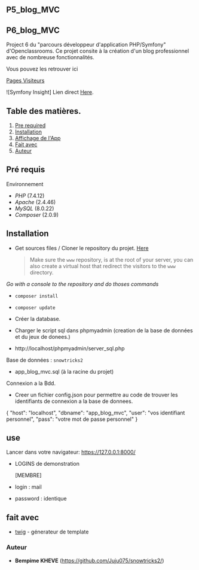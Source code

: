## P5_blog_MVC

## P6_blog_MVC

Project 6 du "parcours développeur d'application PHP/Symfony" d'Openclassrooms.
Ce projet consite à la création d'un blog professionnel avec de nombreuse fonctionnalités.

Vous pouvez les retrouver ici

[Pages Visiteurs](https://github.com/Juju075/Openclassrooms/issues/83)

![Symfony Insight] Lien direct [Here](https://insight.symfony.com/projects/403dd71c-1a0a-494d-a6c9-6ff6ad861691/analyses/88).

## Table des matières.

1. [Pre required](#Pré-requis)
2. [Installation](#Instalation)
3. [Affichage de l'App](#use)
4. [Fait avec](#Fait-avec)
5. [Auteur](#Auteur)

## Pré requis

Environnement

- _PHP_ (7.4.12)
- _Apache_ (2.4.46)
- _MySQL_ (8.0.22)
- _Composer_ (2.0.9)

## Installation

- Get sources files / Cloner le repository du projet. [Here](https://github.com/Juju075/Openclassrooms)
  > Make sure the `www` repository, is at the root of your server, you can also create a virtual host that redirect the visitors to the `www` directory.

_Go with a console to the repository and do thoses commands_

- `composer install`
- `composer update`

- Créer la database.

- Charger le script sql dans phpmyadmin (creation de la base de données et du jeux de donees.)
- http://localhost/phpmyadmin/server_sql.php

Base de données : `snowtricks2`

- app_blog_mvc.sql (à la racine du projet)

Connexion a la Bdd.

- Creer un fichier config.json
  pour permettre au code de trouver les identifiants
  de connexion a la base de donnees.

{
"host": "localhost",
"dbname": "app_blog_mvc",
"user": "vos identifiant personnel",
"pass": "votre mot de passe personnel"
}

## use

Lancer dans votre navigateur:
https://127.0.0.1:8000/

- LOGINS de demonstration

  [MEMBRE]

- login : mail
- password : identique

## fait avec

- [twig](https://twig.symfony.com/) - génerateur de template

### Auteur

- **Bempime KHEVE** (https://github.com/Juju075/snowtricks2/)
